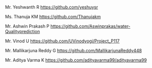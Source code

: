 Mr. Yeshwanth R                                                        https://github.com/yeshuysr 


Ms. Thanuja KM                                                         https://github.com/Thanujakm


Mr. Ashwin Prakash P                                                   https://github.com/Aswinprakas/water-Qualityprediction


Mr. Vinod U                                                            https://github.com/UVinodyogi/Project_P117   


Mr. Mallikarjuna Reddy G                                               https://github.com/MallikarjunaReddy448


Mr. Aditya Varma K                                                     https://github.com/adityavarma99/adityavarma99

